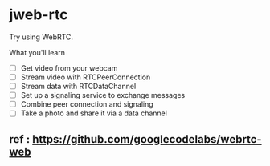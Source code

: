 # jweb-rtc

Try using WebRTC.

What you'll learn

- [ ] Get video from your webcam
- [ ] Stream video with RTCPeerConnection
- [ ] Stream data with RTCDataChannel
- [ ] Set up a signaling service to exchange messages
- [ ] Combine peer connection and signaling
- [ ] Take a photo and share it via a data channel

## ref : https://github.com/googlecodelabs/webrtc-web
